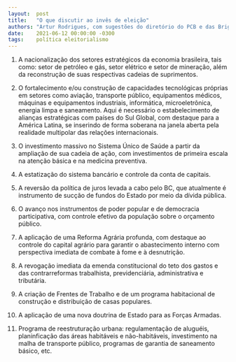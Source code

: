 ```yaml
---
layout:  post
title:   "O que discutir ao invês de eleição"
authors: "Artur Rodrigues, com sugestões do diretório do PCB e das Brigadas Populares"
date:    2021-06-12 00:00:00 -0300
tags:    política eleitorialismo
---
```


1) A nacionalização dos setores estratégicos da economia brasileira, tais como: setor de petróleo e gás, setor elétrico e setor de mineração, além da reconstrução de suas respectivas cadeias de suprimentos.

2) O fortalecimento e/ou construção de capacidades tecnológicas próprias em setores como aviação, transporte público, equipamentos médicos, máquinas e equipamentos industriais, informática, microeletrônica, energia limpa e saneamento. Aqui é necessário o estabelecimento de alianças estratégicas com países do Sul Global, com destaque para a América Latina, se inserindo de forma soberana na janela aberta pela realidade multipolar das relações internacionais.

3) O investimento massivo no Sistema Único de Saúde a partir da ampliação de sua cadeia de ação, com investimentos de primeira escala na atenção básica e na medicina preventiva.

4) A estatização do sistema bancário e controle da conta de capitais.

5) A reversão da política de juros levada a cabo pelo BC, que atualmente é instrumento de sucção de fundos do Estado por meio da dívida pública.

6) O avanço nos instrumentos de poder popular e de democracia participativa, com controle efetivo da população sobre o orçamento público.

7) A aplicação de uma Reforma Agrária profunda, com destaque ao controle do capital agrário para garantir o abastecimento interno com perspectiva imediata de combate à fome e à desnutrição.

8) A revogação imediata da emenda constitucional do teto dos gastos e das contrarreformas trabalhista, previdenciária, administrativa e tributária.

9) A criação de Frentes de Trabalho e de um programa habitacional de construção e distribuição de casas populares.

10) A aplicação de uma nova doutrina de Estado para as Forças Armadas.

11) Programa de reestruturação urbana: regulamentação de aluguéis, planinficação das áreas habitáveis e não-habitáveis, investimento na malha de transporte público, programas de garantia de saneamento básico, etc.
